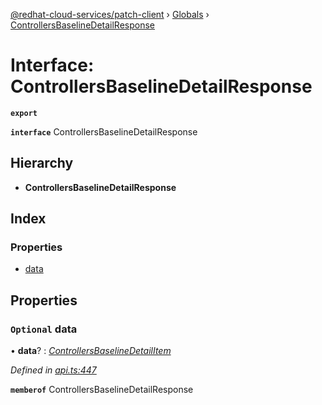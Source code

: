 [@redhat-cloud-services/patch-client](../README.md) › [Globals](../globals.md) › [ControllersBaselineDetailResponse](controllersbaselinedetailresponse.md)

# Interface: ControllersBaselineDetailResponse

**`export`** 

**`interface`** ControllersBaselineDetailResponse

## Hierarchy

* **ControllersBaselineDetailResponse**

## Index

### Properties

* [data](controllersbaselinedetailresponse.md#optional-data)

## Properties

### `Optional` data

• **data**? : *[ControllersBaselineDetailItem](controllersbaselinedetailitem.md)*

*Defined in [api.ts:447](https://github.com/RedHatInsights/javascript-clients/blob/669b7c5/packages/patch/api.ts#L447)*

**`memberof`** ControllersBaselineDetailResponse
